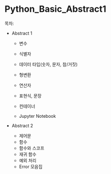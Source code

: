 # Python_Basic_Abstract1

목차:

- Abstract 1
  - 변수
  
  - 식별자
  
  - 데이터 타입(숫자, 문자, 참/거짓)
  
  - 형변환
  
  - 연산자
  
  - 표현식, 문장
  
  - 컨테이너
  
  - Jupyter Notebook
  
    
  
- Abstract 2

  - 제어문
  - 함수
  - 함수와 스코프
  - 재귀 함수
  - 예외 처리
  - Error 모음집

